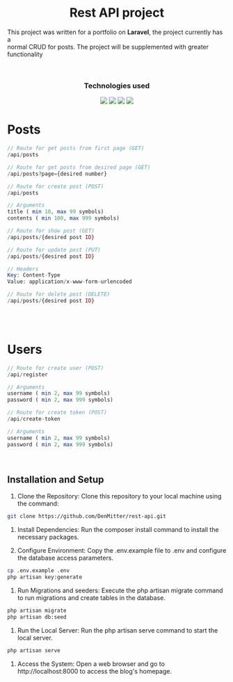 <h1 align="center">
    <b>Rest API</b> project
</h1>

This project was written for a portfolio on <b>Laravel</b>, the project currently has a<br> normal CRUD for posts. The project will be supplemented with greater functionality

<br>
<p>
    <div align="center">
        <h3>Technologies used</h3>
        <img src="https://img.shields.io/badge/-HTML-c58545?style=for-the-badge&logo=html5&logoColor=c58545&labelColor=282828">
        <img src="https://img.shields.io/badge/-Bootstrap-9754ed?style=for-the-badge&logo=bootstrap&logoColor=9754ed&labelColor=282828">
        <img src="https://img.shields.io/badge/-PHP-609ad3?style=for-the-badge&logo=php&logoColor=609ad3&labelColor=282828">
        <img src="https://img.shields.io/badge/-Laravel-df5065?style=for-the-badge&logo=laravel&logoColor=df5065&labelColor=282828">
    </div>
</p>

<h1>Posts</h1>

```php
// Route for get posts from first page (GET)
/api/posts

// Route for get posts from desired page (GET)
/api/posts?page={desired number}
```
```php
// Route for create post (POST)
/api/posts

// Arguments
title ( min 10, max 99 symbols)
contents ( min 100, max 999 symbols)
```
```php
// Route for show post (GET)
/api/posts/{desired post ID}
```
```php
// Route for update post (PUT)
/api/posts/{desired post ID}

// Headers
Key: Content-Type
Value: application/x-www-form-urlencoded
```
```php
// Route for delete post (DELETE)
/api/posts/{desired post ID}
```

<br>
<br>

<h1>Users</h1>

```php
// Route for create user (POST)
/api/register

// Arguments
username ( min 2, max 99 symbols)
password ( min 2, max 999 symbols)
```
```php
// Route for create token (POST)
/api/create-token

// Arguments
username ( min 2, max 99 symbols)
password ( min 2, max 999 symbols)
```


<br>

## <b>Installation and Setup</b>
1. Clone the Repository: Clone this repository to your local machine using the command:

```bash
git clone https://github.com/DenMitter/rest-api.git
```

1. Install Dependencies: Run the composer install command to install the necessary packages.

1. Configure Environment: Copy the .env.example file to .env and configure the database access parameters.
```bash
cp .env.example .env
php artisan key:generate
```

1. Run Migrations and seeders: Execute the php artisan migrate command to run migrations and create tables in the database.
```bash
php artisan migrate
php artisan db:seed
```

1. Run the Local Server: Run the php artisan serve command to start the local server.
```bash
php artisan serve
```

1. Access the System: Open a web browser and go to http://localhost:8000 to access the blog's homepage.
